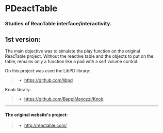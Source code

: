 # PDeactTable
### Studies of ReacTable interface/interactivity.

## 1st version:

The main objective was to simulate the play function on the original ReacTable project. Without the reactive table and the objects to put on the table, remains only a function like a pad with a self volume control.


On this project was used the LibPD library:

> - https://github.com/libpd

Knob library:

> - https://github.com/BeppiMenozzi/Knob

___

#### The original website's project:
> - http://reactable.com/
